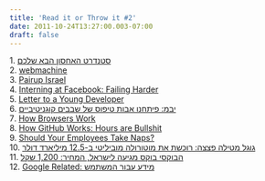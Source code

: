```yaml
---
title: 'Read it or Throw it #2'
date: 2011-10-24T13:27:00.003-07:00
draft: false
---
```


1. [סטנדרט האחסון הבא שלכם](http://www.newsgeek.co.il/m-disc/)  
2. [webmachine](http://webmachine.basho.com/)  
3. [Pairup Israel](http://pairup.org.il/)  
4. [Interning at Facebook: Failing Harder](http://www.facebook.com/notes/facebook-engineering/interning-at-facebook-failing-harder/10150264197568920)  
5. [Letter to a Young Developer](http://avdi.org/devblog/2011/08/19/letter-to-a-young-developer/)  
6. [יבמ: פיתחנו אבות טיפוס של שבבים קוגניטיביים](http://it.themarker.com/tmit/article/16557)  
7. [How Browsers Work](http://www.html5rocks.com/en/tutorials/internals/howbrowserswork/)  
8. [How GitHub Works: Hours are Bullshit](http://zachholman.com/posts/how-github-works-hours/)  
9. [Should Your Employees Take Naps?](http://www.inc.com/articles/201108/sleeping-on-the-job-should-your-employees-take-naps.html)  
10. [גוגל מטילה פצצה: רוכשת את מוטורולה מוביליטי ב-12.5 מיליארד דולר](http://it.themarker.com/tmit/article/16517)  
11. [הבוקסי בוקס מגיעה לישראל, המחיר: 1,200 שקל](http://it.themarker.com/tmit/article/16545)  
12. [Google Related: מידע עבור המשתמש](http://www.newsgeek.co.il/google-related/)